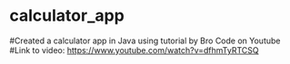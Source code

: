 # calculator_app
#Created a calculator app in Java using tutorial by Bro Code on Youtube
#Link to video: https://www.youtube.com/watch?v=dfhmTyRTCSQ


